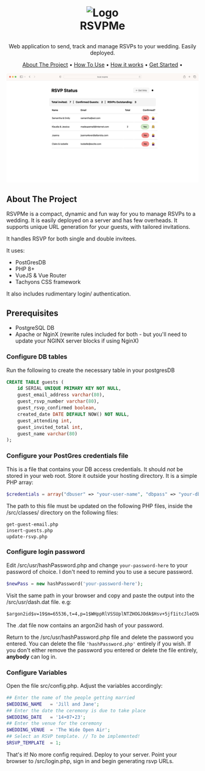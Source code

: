 
<!-- LOGO -->
<br />
<h1>
<p align="center">
  <img src="na" alt="Logo" width="140" height="110">
  <br>RSVPMe
</h1>
  <p align="center">
    Web application to send, track and manage RSVPs to your wedding. Easily deployed.
    <br />
    </p>
</p>
<p align="center">
  <a href="#about-the-project">About The Project</a> •
  <a href="#usage">How To Use</a> •
  <a href="#how-it-works">How it works</a> •
  <a href="#get-started">Get Started</a> •
</p>  

<p align="center">
  
![screenshot](images/screenshot.png)
</p>                                                                                                                             
      
## About The Project
RSVPMe is a compact, dynamic and fun way for you to manage RSVPs to a wedding. It is easily deployed on a server and has few overheads. It supports unique URL generation for your guests, with tailored invitations. 

It handles RSVP for both single and double invitees. 

It uses:
 - PostGresDB
 - PHP 8+
 - VueJS & Vue Router
 - Tachyons CSS framework


 It also includes rudimentary login/ authentication. 

## Prerequisites
 - PostgreSQL DB 
 - Apache or NginX (rewrite rules included for both - but you'll need to update your NGINX server blocks if using NginX)

### Configure DB tables

Run the following to create the necessary table in your postgresDB

```sql
CREATE TABLE guests (
    id SERIAL UNIQUE PRIMARY KEY NOT NULL,
    guest_email_address varchar(80),
    guest_rsvp_number varchar(80),
    guest_rsvp_confirmed boolean,
    created_date DATE DEFAULT NOW() NOT NULL,
    guest_attending int,
    guest_invited_total int,
    guest_name varchar(80)
);
```

### Configure your PostGres credentials file
This is a file that contains your DB access credentials. It should <i>not</i> be stored in your web root. Store it outside your hosting directory. It is a simple PHP array:

```php
$credentials = array("dbuser" => "your-user-name", "dbpass" => "your-db-password", "dbhost" => "localhost", "dbname" => "wedding");
```

The path to this file must be updated on the following PHP files, inside the /src/classes/ directory on the following files:

```
get-guest-email.php
insert-guests.php
update-rsvp.php
```

### Configure login password
Edit /src/usr/hashPassword.php and change  ```your-password-here```  to your password of choice. I don't need to remind you to use a secure password.

```php
$newPass = new hashPassword('your-password-here');
``` 

Visit the same path in your browser and copy and paste the output into the /src/usr/dash.dat file. e.g:

```
$argon2id$v=19$m=65536,t=4,p=1$WHppRlVSSUplNTZHOGJOdA$Hsv+5jf1itcJleO5WtJEqW1gaEvpnTJDPin7Ufqczjk
```

The .dat file now contains an argon2id hash of your password.

Return to the /src/usr/hashPassword.php file and delete the password you entered. You can delete the file ```'hashPassword.php'``` entirely if you wish. If you don't either remove the password you entered or delete the file entirely, <strong>anybody</strong> can log in.

### Configure Variables
Open the file src/config.php. Adjust the variables accordingly:

```php
## Enter the name of the people getting married
$WEDDING_NAME   = 'Jill and Jane';
## Enter the date the ceremony is due to take place
$WEDDING_DATE   = '14∙07∙23';
## Enter the venue for the ceremony
$WEDDING_VENUE  = 'The Wide Open Air';
## Select an RSVP template. // To be implemented!
$RSVP_TEMPLATE  = 1;
```

That's it! No more config required. Deploy to your server. Point your browser to /src/login.php, sign in and begin generating rsvp URLs.
